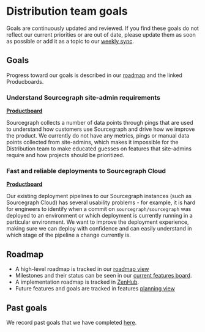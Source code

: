 # Distribution team goals

Goals are continuously updated and reviewed. If you find these goals do not reflect our current priorities or are out of date, please update them as soon as possible or add it as a topic to our [weekly sync](recurring_processes.md#weekly-distribution-team-sync).

## Goals

Progress toward our goals is described in our [roadmap](#roadmap) and the linked Producboards.

### Understand Sourcegraph site-admin requirements

**[Productboard](https://sourcegraph.productboard.com/feature-board/2612407-fy2022-roadmap-distribution/features/7253378/detail/expanded)**

Sourcegraph collects a number of data points through pings that are used to understand how customers use Sourcegraph and drive how we improve the product. We currently do not have any metrics, pings or manual data points collected from site-admins, which makes it impossible for the Distribution team to make educated guesses on features that site-admins require and how projects should be prioritized.

### Fast and reliable deployments to Sourcegraph Cloud

**[Productboard](https://sourcegraph.productboard.com/feature-board/2612407-fy2022-roadmap-distribution/features/7274917/detail/expanded)**

Our existing deployment pipelines to our Sourcegraph instances (such as Sourcegraph Cloud) has several usability problems - for example, it is hard for engineers to identify when a commit on `sourcegraph/sourcegraph` was deployed to an environment or which deployment is currently running in a particular environment. We want to improve the deployment experience, making sure we can deploy with confidence and can easily understand in which stage of the pipeline a change currently is.

## Roadmap

- A high-level roadmap is tracked in our [roadmap view](https://sourcegraph.productboard.com/roadmap/2612216-fy2022-r-o-distribution)
- Milestones and their status can be seen in our [current features board](https://sourcegraph.productboard.com/feature-board/2612407-fy2022-roadmap-distribution).
- A implementation roadmap is tracked in [ZenHub](https://app.zenhub.com/workspaces/distribution-603e9cc5fbe582000ef238fd/roadmap).
- Future features and goals are tracked in features [planning view](https://sourcegraph.productboard.com/feature-board/2526845-distribution)

## Past goals

We record past goals that we have completed [here](goals_completed.md).
